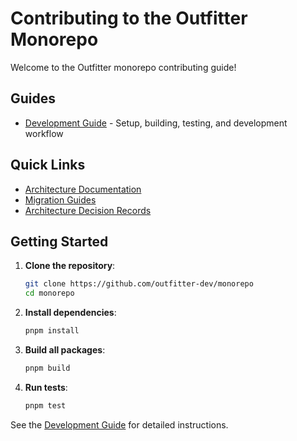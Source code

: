 # Contributing to the Outfitter Monorepo

Welcome to the Outfitter monorepo contributing guide!

## Guides

- [Development Guide](development.md) - Setup, building, testing, and development workflow

## Quick Links

- [Architecture Documentation](../architecture/)
- [Migration Guides](../migration/)
- [Architecture Decision Records](../decisions/)

## Getting Started

1. **Clone the repository**:

   ```bash
   git clone https://github.com/outfitter-dev/monorepo
   cd monorepo
   ```

2. **Install dependencies**:

   ```bash
   pnpm install
   ```

3. **Build all packages**:

   ```bash
   pnpm build
   ```

4. **Run tests**:

   ```bash
   pnpm test
   ```

See the [Development Guide](development.md) for detailed instructions.
